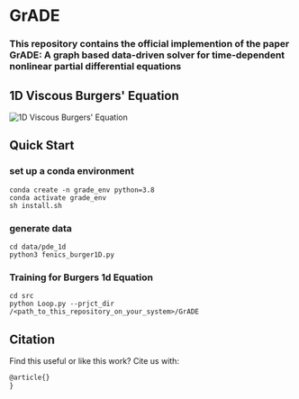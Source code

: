 # GrADE
### This repository contains the official implemention of the paper  GrADE: A graph based data-driven solver for time-dependent nonlinear partial differential equations
## 1D Viscous Burgers' Equation

![1D Viscous Burgers' Equation](../img/burger1d/burger_eq.png "1D Viscous Burgers' Equation")

## Quick Start

### set up a conda environment

```
conda create -n grade_env python=3.8
conda activate grade_env
sh install.sh
```

### generate data
```
cd data/pde_1d
python3 fenics_burger1D.py
```

### Training for Burgers 1d Equation

```
cd src
python Loop.py --prjct_dir /<path_to_this_repository_on_your_system>/GrADE
```

## Citation
Find this useful or like this work? Cite us with:
```latex
@article{}
}
```
